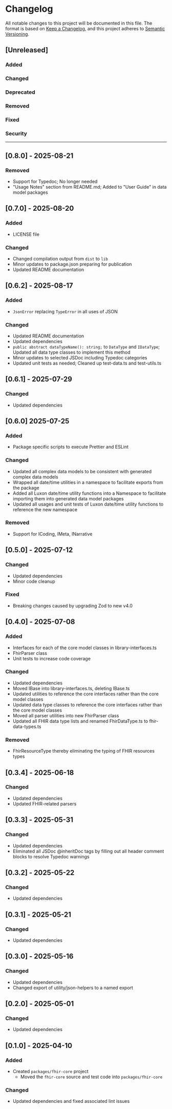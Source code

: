 # Changelog

All notable changes to this project will be documented in this file.
The format is based on [Keep a Changelog](https://keepachangelog.com/en/1.1.0/), and this project adheres to [Semantic Versioning](https://semver.org/spec/v2.0.0.html).

## [Unreleased]

### Added

### Changed

### Deprecated

### Removed

### Fixed

### Security

---

## [0.8.0] - 2025-08-21

### Removed

- Support for Typedoc; No longer needed
- "Usage Notes" section from README.md; Added to "User Guide" in data model packages

## [0.7.0] - 2025-08-20

### Added

- LICENSE file

### Changed

- Changed compilation output from `dist` to `lib`
- Minor updates to package.json preparing for publication
- Updated README documentation

## [0.6.2] - 2025-08-17

### Added

- `JsonError` replacing `TypeError` in all uses of JSON

### Changed

- Updated README documentation
- Updated dependencies
- `public abstract dataTypeName(): string;` to `DataType` and `IDataType`; Updated all data type classes to implement this method
- Minor updates to selected JSDoc including Typedoc categories
- Updated unit tests as needed; Cleaned up test-data.ts and test-utils.ts

## [0.6.1] - 2025-07-29

### Changed

- Updated dependencies

## [0.6.0] 2025-07-25

### Added

- Package specific scripts to execute Prettier and ESLint

### Changed

- Updated all complex data models to be consistent with generated complex data models
- Wrapped all date/time utilities in a namespace to facilitate exports from the package
- Added all Luxon date/time utility functions into a Namespace to facilitate importing them into generated data model packages
- Updated all usages and unit tests of Luxon date/time utility functions to reference the new namespace

### Removed

- Support for ICoding, IMeta, INarrative

## [0.5.0] - 2025-07-12

### Changed

- Updated dependencies
- Minor code cleanup

### Fixed

- Breaking changes caused by upgrading Zod to new v4.0

## [0.4.0] - 2025-07-08

### Added

- Interfaces for each of the core model classes in library-interfaces.ts
- FhirParser class
- Unit tests to increase code coverage

### Changed

- Updated dependencies
- Moved IBase into library-interfaces.ts, deleting IBase.ts
- Updated utilities to reference the core interfaces rather than the core model classes
- Updated data type classes to reference the core interfaces rather than the core model classes
- Moved all parser utilities into new FhirParser class
- Updated all FHIR data type lists and renamed FhirDataType.ts to fhir-data-types.ts

### Removed

- FhirResourceType thereby eliminating the typing of FHIR resources types

## [0.3.4] - 2025-06-18

### Changed

- Updated dependencies
- Updated FHIR-related parsers

## [0.3.3] - 2025-05-31

### Changed

- Updated dependencies
- Eliminated all JSDoc @inheritDoc tags by filling out all header comment blocks to resolve Typedoc warnings

## [0.3.2] - 2025-05-22

### Changed

- Updated dependencies

## [0.3.1] - 2025-05-21

### Changed

- Updated dependencies

## [0.3.0] - 2025-05-16

### Changed

- Updated dependencies
- Changed export of utility/json-helpers to a named export

## [0.2.0] - 2025-05-01

### Changed

- Updated dependencies

## [0.1.0] - 2025-04-10

### Added

- Created `packages/fhir-core` project
  - Moved the `fhir-core` source and test code into `packages/fhir-core`

### Changed

- Updated dependencies and fixed associated lint issues
